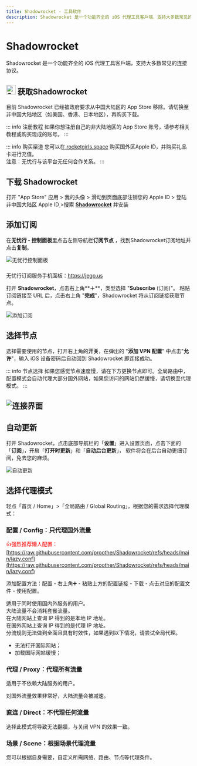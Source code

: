 ```yaml
---
title: Shadowrocket - 工具软件
description: Shadowrocket 是一个功能齐全的 iOS 代理工具客戶端，支持大多数常见的连接协议。
---
```


# Shadowrocket

Shadowrocket 是一个功能齐全的 iOS 代理工具客戶端，支持大多数常见的连接协议。

## <img src="/images/image_spaces_2FtaiByLw8cj0IZKJTlaiM_2Fuploads_2F7AV6HDd5wUpQFm7nVO7V_2Fshadowrocket_1.png" width="26" height="26" alt="Shadowrocket图标"> 获取Shadowrocket

目前 Shadowrocket 已经被政府要求从中国大陆区的 App Store 移除。请切换至非中国大陆地区（如美国、香港、日本地区），再购买下载。

::: info 注册教程
如果你想注册自己的非大陆地区的 App Store 账号，请参考相关教程或购买现成的账号。
:::

::: info 购买渠道
您可以在[ rocketgirls.space](https://www.rocketgirls.space/) 购买国外区Apple ID，并购买礼品卡进行充值。\
注意：无忧行与该平台无任何合作关系。
:::

## 下载 Shadowrocket

打开 "App Store" 应用 > 我的头像 > 滑动到页面底部注销您的 Apple ID > 登陆非中国大陆区 Apple ID[ ](https://apps.apple.com/us/app/quantumult-x/id1443988620)>搜索 [**Shadowrocket**](https://apps.apple.com/us/app/shadowrocket/id932747118) 并安装

## 添加订阅

在**无忧行 - 控制面板**里点击左侧导航栏**订阅节点**  ，找到Shadowrocket订阅地址并点击**复制**。

<img src="/images/image_spaces_2FtaiByLw8cj0IZKJTlaiM_2Fuploads_2FR0ByTjT0xp3A9tvDTjft_2Fimage_2.png" alt="无忧行控制面板">

<div class="tip custom-block" style="padding-top: 8px">

无忧行订阅服务手机面板：<https://jego.us>

</div>

打开 **Shadowrocket**，点击右上角**＋**，类型选择 "**Subscribe** (订阅)"。 粘贴订阅链接至 URL 后，点击右上角 "**完成**"，Shadowrocket 将从订阅链接获取节点。

<img src="/images/image_spaces_2FtaiByLw8cj0IZKJTlaiM_2Fuploads_2FOBAhmS7As9DK6SaRhEkD_2Fimage_3.png" alt="添加订阅">

## 选择节点

选择需要使用的节点，打开右上角的**开关**，在弹出的 "**添加 VPN 配置**" 中点击"**允许**"，输入 iOS 设备密码后自动回到 Shadowrocket 即连接成功。

::: info 节点选择
如果您感觉节点速度慢，请在下方更换节点即可。全局路由中，配置模式会自动代理大部分国外网站，如果您访问的网站仍然缓慢，请切换至代理模式。
:::

## <img src="/images/image_spaces_2FtaiByLw8cj0IZKJTlaiM_2Fuploads_2F4lRzV037szhl6p8vID4X_2Fimage_1.png" alt="连接界面">

## **自动更新**

打开 Shadowrocket，点击底部导航栏的「**设置**」进入设置页面，点击下面的「**订阅**」，开启「**打开时更新**」和「**自动后台更新**」， 软件将会在后台自动更细订阅，免去您的麻烦。

<img src="/images/image_spaces_2FtaiByLw8cj0IZKJTlaiM_2Fuploads_2FnkMkolFKD3sT6aZExoM3_2Fimage_2.png" alt="自动更新">

## 选择代理模式

轻点「首页 / Home」>「全局路由 / Global Routing」，根据您的需求选择代理模式：

### **配置 / Config：只代理国外流量**

<span style="color:red;">👍强烈推荐懒人配置：</span>\
[https://raw.githubusercontent.com/proother/Shadowrocket/refs/heads/main/lazy.conf](https://raw.githubusercontent.com/proother/Shadowrocket/refs/heads/main/lazy.conf)

添加配置方法：配置 - 右上角➕ - 粘贴上方的配置链接 - 下载 - 点击对应的配置文件 - 使用配置。

适用于同时使用国内外服务的用户。\
大陆流量不会消耗套餐流量。\
在大陆网站上查询 IP 得到的是本地 IP 地址。\
在国外网站上查询 IP 得到的是代理 IP 地址。\
分流规则无法做到全面且具有时效性，如果遇到以下情况，请尝试全局代理。

* 无法打开国际网站；
* 加载国际网站缓慢；

### **代理 / Proxy：代理所有流量**

适用于不依赖大陆服务的用户。

对国外流量效果非常好，大陆流量会被减速。

### **直连 / Direct：不代理任何流量**

选择此模式将导致无法翻牆，与关闭 VPN 的效果一致。

### **场景 / Scene：根据场景代理流量** 

您可以根据自身需要，自定义所需网络、路由、节点等代理条件。

